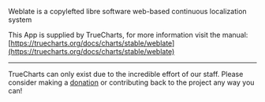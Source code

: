 Weblate is a copylefted libre software web-based continuous localization system

This App is supplied by TrueCharts, for more information visit the manual: [https://truecharts.org/docs/charts/stable/weblate](https://truecharts.org/docs/charts/stable/weblate)

---

TrueCharts can only exist due to the incredible effort of our staff.
Please consider making a [donation](https://truecharts.org/docs/about/sponsor) or contributing back to the project any way you can!
